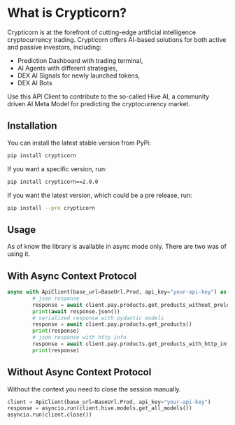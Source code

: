 # What is Crypticorn?

Crypticorn is at the forefront of cutting-edge artificial intelligence cryptocurrency trading.
Crypticorn offers AI-based solutions for both active and passive investors, including:
 - Prediction Dashboard with trading terminal,
 - AI Agents with different strategies,
 - DEX AI Signals for newly launched tokens,
 - DEX AI Bots

Use this API Client to contribute to the so-called Hive AI, a community driven AI Meta Model for predicting the
cryptocurrency market.

## Installation

You can install the latest stable version from PyPi:
```bash
pip install crypticorn
```

If you want a specific version, run:
```bash
pip install crypticorn==2.0.0
```

If you want the latest version, which could be a pre release, run:
```bash
pip install --pre crypticorn
```

## Usage

As of know the library is available in async mode only. There are two was of using it.

## With Async Context Protocol
```python
async with ApiClient(base_url=BaseUrl.Prod, api_key="your-api-key") as client:
        # json response
        response = await client.pay.products.get_products_without_preload_content()
        print(await response.json())
        # serialized response with pydantic models
        response = await client.pay.products.get_products()
        print(response)
        # json response with http info
        response = await client.pay.products.get_products_with_http_info()
        print(response)
```

## Without Async Context Protocol
Without the context you need to close the session manually.
```python
client = ApiClient(base_url=BaseUrl.Prod, api_key="your-api-key")
response = asyncio.run(client.hive.models.get_all_models())
asyncio.run(client.close())
```